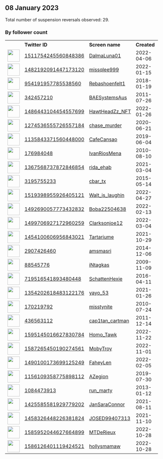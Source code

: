 
## 08 January 2023
Total number of suspension reversals observed: 29.

### By follower count
<table><tr><th></th><th align="left">Twitter ID</th><th align="left">Screen name</th>
<th align="left">Created</th><th align="left">Status</th><th align="left">Suspended</th><th align="left">Followers</th>
<tr><td><a href="https://pbs.twimg.com/profile_images/1511754962010882055/-uF1p1QR_normal.jpg"><img src="https://pbs.twimg.com/profile_images/1511754962010882055/-uF1p1QR_normal.jpg" width="40px" height="40px" align="center"/></a></td><td><a href="https://twitter.com/intent/user?user_id=1511754245560848386">1511754245560848386</a></td><td><a href="https://twitter.com/DalmaLuna01">DalmaLuna01</a></td><td>2022-04-06</td><td align="center"></td><td>2022-12-29</td><td>141234</td></tr>
<tr><td><a href="https://pbs.twimg.com/profile_images/1580785694540455936/QdimP3bZ_normal.jpg"><img src="https://pbs.twimg.com/profile_images/1580785694540455936/QdimP3bZ_normal.jpg" width="40px" height="40px" align="center"/></a></td><td><a href="https://twitter.com/intent/user?user_id=1482192091447173120">1482192091447173120</a></td><td><a href="https://twitter.com/missqlee999">missqlee999</a></td><td>2022-01-15</td><td align="center"></td><td>2022-11-28</td><td>140009</td></tr>
<tr><td><a href="https://pbs.twimg.com/profile_images/1091891108202901505/lMwdDXkj_normal.jpg"><img src="https://pbs.twimg.com/profile_images/1091891108202901505/lMwdDXkj_normal.jpg" width="40px" height="40px" align="center"/></a></td><td><a href="https://twitter.com/intent/user?user_id=954191957785538560">954191957785538560</a></td><td><a href="https://twitter.com/Rebashoenfelt1">Rebashoenfelt1</a></td><td>2018-01-19</td><td align="center"></td><td>2022-02-16</td><td>8073</td></tr>
<tr><td><a href="https://pbs.twimg.com/profile_images/1572500332252635136/wdGszT36_normal.jpg"><img src="https://pbs.twimg.com/profile_images/1572500332252635136/wdGszT36_normal.jpg" width="40px" height="40px" align="center"/></a></td><td><a href="https://twitter.com/intent/user?user_id=342457210">342457210</a></td><td><a href="https://twitter.com/BAESystemsAus">BAESystemsAus</a></td><td>2011-07-26</td><td align="center"></td><td>2022-12-19</td><td>5789</td></tr>
<tr><td><a href="https://pbs.twimg.com/profile_images/1611105507590242304/VNm7HWvI_normal.png"><img src="https://pbs.twimg.com/profile_images/1611105507590242304/VNm7HWvI_normal.png" width="40px" height="40px" align="center"/></a></td><td><a href="https://twitter.com/intent/user?user_id=1486443104454557699">1486443104454557699</a></td><td><a href="https://twitter.com/HawtHeadZz_NFT">HawtHeadZz_NFT</a></td><td>2022-01-26</td><td align="center"></td><td>2022-12-03</td><td>5359</td></tr>
<tr><td><a href="https://pbs.twimg.com/profile_images/1578513850608979968/ybSStFgL_normal.png"><img src="https://pbs.twimg.com/profile_images/1578513850608979968/ybSStFgL_normal.png" width="40px" height="40px" align="center"/></a></td><td><a href="https://twitter.com/intent/user?user_id=1274536555726557184">1274536555726557184</a></td><td><a href="https://twitter.com/chase_murder">chase_murder</a></td><td>2020-06-21</td><td align="center"></td><td>2022-11-12</td><td>4079</td></tr>
<tr><td><a href="https://pbs.twimg.com/profile_images/1610741739945328670/OHIr_m4E_normal.jpg"><img src="https://pbs.twimg.com/profile_images/1610741739945328670/OHIr_m4E_normal.jpg" width="40px" height="40px" align="center"/></a></td><td><a href="https://twitter.com/intent/user?user_id=1135843371560448000">1135843371560448000</a></td><td><a href="https://twitter.com/CafeCansao">CafeCansao</a></td><td>2019-06-04</td><td align="center"></td><td>2022-12-29</td><td>2434</td></tr>
<tr><td><a href="https://pbs.twimg.com/profile_images/1374045125156954112/QsaBMVuX_normal.jpg"><img src="https://pbs.twimg.com/profile_images/1374045125156954112/QsaBMVuX_normal.jpg" width="40px" height="40px" align="center"/></a></td><td><a href="https://twitter.com/intent/user?user_id=176984048">176984048</a></td><td><a href="https://twitter.com/IvanRiosMena">IvanRiosMena</a></td><td>2010-08-10</td><td align="center">🔒</td><td>2022-12-15</td><td>1100</td></tr>
<tr><td><a href="https://pbs.twimg.com/profile_images/1514367166216343567/bJG8QO88_normal.jpg"><img src="https://pbs.twimg.com/profile_images/1514367166216343567/bJG8QO88_normal.jpg" width="40px" height="40px" align="center"/></a></td><td><a href="https://twitter.com/intent/user?user_id=1367568737872846854">1367568737872846854</a></td><td><a href="https://twitter.com/rida_ehab">rida_ehab</a></td><td>2021-03-04</td><td align="center"></td><td>2022-12-23</td><td>756</td></tr>
<tr><td><a href="https://pbs.twimg.com/profile_images/1083623394103492608/raAsTgk2_normal.jpg"><img src="https://pbs.twimg.com/profile_images/1083623394103492608/raAsTgk2_normal.jpg" width="40px" height="40px" align="center"/></a></td><td><a href="https://twitter.com/intent/user?user_id=3195755233">3195755233</a></td><td><a href="https://twitter.com/cbar_tx">cbar_tx</a></td><td>2015-05-14</td><td align="center"></td><td>2022-12-30</td><td>658</td></tr>
<tr><td><a href="https://pbs.twimg.com/profile_images/1569668647257358337/gW-MYz78_normal.jpg"><img src="https://pbs.twimg.com/profile_images/1569668647257358337/gW-MYz78_normal.jpg" width="40px" height="40px" align="center"/></a></td><td><a href="https://twitter.com/intent/user?user_id=1519398955926405121">1519398955926405121</a></td><td><a href="https://twitter.com/Walt_is_laughin">Walt_is_laughin</a></td><td>2022-04-27</td><td align="center"></td><td>2023-01-06</td><td>328</td></tr>
<tr><td><a href="https://pbs.twimg.com/profile_images/1611868308294307840/x8IQY9JH_normal.jpg"><img src="https://pbs.twimg.com/profile_images/1611868308294307840/x8IQY9JH_normal.jpg" width="40px" height="40px" align="center"/></a></td><td><a href="https://twitter.com/intent/user?user_id=1492690057773432832">1492690057773432832</a></td><td><a href="https://twitter.com/Boba22504638">Boba22504638</a></td><td>2022-02-13</td><td align="center"></td><td>2022-11-11</td><td>305</td></tr>
<tr><td><a href="https://pbs.twimg.com/profile_images/1584908193288884228/PmoWu4ic_normal.jpg"><img src="https://pbs.twimg.com/profile_images/1584908193288884228/PmoWu4ic_normal.jpg" width="40px" height="40px" align="center"/></a></td><td><a href="https://twitter.com/intent/user?user_id=1499706927172960259">1499706927172960259</a></td><td><a href="https://twitter.com/Clarksonjoe12">Clarksonjoe12</a></td><td>2022-03-04</td><td align="center"></td><td>2022-11-12</td><td>297</td></tr>
<tr><td><a href="https://pbs.twimg.com/profile_images/1473372265693814794/Jn2yNH9n_normal.jpg"><img src="https://pbs.twimg.com/profile_images/1473372265693814794/Jn2yNH9n_normal.jpg" width="40px" height="40px" align="center"/></a></td><td><a href="https://twitter.com/intent/user?user_id=1454100606956843021">1454100606956843021</a></td><td><a href="https://twitter.com/Tartariume">Tartariume</a></td><td>2021-10-29</td><td align="center"></td><td>2022-12-18</td><td>273</td></tr>
<tr><td><a href="https://pbs.twimg.com/profile_images/1597395550432886787/1a_oZxVt_normal.jpg"><img src="https://pbs.twimg.com/profile_images/1597395550432886787/1a_oZxVt_normal.jpg" width="40px" height="40px" align="center"/></a></td><td><a href="https://twitter.com/intent/user?user_id=2907426460">2907426460</a></td><td><a href="https://twitter.com/amsmasri">amsmasri</a></td><td>2014-12-06</td><td align="center"></td><td>2022-12-03</td><td>184</td></tr>
<tr><td><a href="https://pbs.twimg.com/profile_images/603013896559960065/imYe87-b_normal.jpg"><img src="https://pbs.twimg.com/profile_images/603013896559960065/imYe87-b_normal.jpg" width="40px" height="40px" align="center"/></a></td><td><a href="https://twitter.com/intent/user?user_id=88545776">88545776</a></td><td><a href="https://twitter.com/iNtagkas">iNtagkas</a></td><td>2009-11-09</td><td align="center"></td><td>2022-12-30</td><td>125</td></tr>
<tr><td><a href="https://pbs.twimg.com/profile_images/1322051476873715718/hkEM_RJz_normal.jpg"><img src="https://pbs.twimg.com/profile_images/1322051476873715718/hkEM_RJz_normal.jpg" width="40px" height="40px" align="center"/></a></td><td><a href="https://twitter.com/intent/user?user_id=719516541893480448">719516541893480448</a></td><td><a href="https://twitter.com/SchattenHexie">SchattenHexie</a></td><td>2016-04-11</td><td align="center"></td><td>2022-12-27</td><td>125</td></tr>
<tr><td><a href="https://pbs.twimg.com/profile_images/1550279136043831298/EUldl6IS_normal.jpg"><img src="https://pbs.twimg.com/profile_images/1550279136043831298/EUldl6IS_normal.jpg" width="40px" height="40px" align="center"/></a></td><td><a href="https://twitter.com/intent/user?user_id=1354202618483122176">1354202618483122176</a></td><td><a href="https://twitter.com/yayo_53">yayo_53</a></td><td>2021-01-26</td><td align="center"></td><td>2022-12-14</td><td>100</td></tr>
<tr><td><a href="https://pbs.twimg.com/profile_images/1304657495/pictures_from_old_computer_531_normal.jpg"><img src="https://pbs.twimg.com/profile_images/1304657495/pictures_from_old_computer_531_normal.jpg" width="40px" height="40px" align="center"/></a></td><td><a href="https://twitter.com/intent/user?user_id=170219792">170219792</a></td><td><a href="https://twitter.com/misstynite">misstynite</a></td><td>2010-07-24</td><td align="center"></td><td>2023-01-02</td><td>92</td></tr>
<tr><td><a href="https://pbs.twimg.com/profile_images/1589576028413992960/6vR7qIle_normal.jpg"><img src="https://pbs.twimg.com/profile_images/1589576028413992960/6vR7qIle_normal.jpg" width="40px" height="40px" align="center"/></a></td><td><a href="https://twitter.com/intent/user?user_id=436563112">436563112</a></td><td><a href="https://twitter.com/cap1tan_cartman">cap1tan_cartman</a></td><td>2011-12-14</td><td align="center"></td><td>2022-12-09</td><td>53</td></tr>
<tr><td><a href="https://pbs.twimg.com/profile_images/1595147597920051200/Hx83vfqV_normal.jpg"><img src="https://pbs.twimg.com/profile_images/1595147597920051200/Hx83vfqV_normal.jpg" width="40px" height="40px" align="center"/></a></td><td><a href="https://twitter.com/intent/user?user_id=1595145016627830784">1595145016627830784</a></td><td><a href="https://twitter.com/Homo_Tawk">Homo_Tawk</a></td><td>2022-11-22</td><td align="center"></td><td>2023-01-06</td><td>51</td></tr>
<tr><td><a href="https://pbs.twimg.com/profile_images/1587265633414221825/hMS7Sqq2_normal.png"><img src="https://pbs.twimg.com/profile_images/1587265633414221825/hMS7Sqq2_normal.png" width="40px" height="40px" align="center"/></a></td><td><a href="https://twitter.com/intent/user?user_id=1587265450190274561">1587265450190274561</a></td><td><a href="https://twitter.com/MobyTroy">MobyTroy</a></td><td>2022-11-01</td><td align="center"></td><td>2022-12-17</td><td>34</td></tr>
<tr><td><a href="https://pbs.twimg.com/profile_images/1490100259703324672/D5ybgAbf_normal.png"><img src="https://pbs.twimg.com/profile_images/1490100259703324672/D5ybgAbf_normal.png" width="40px" height="40px" align="center"/></a></td><td><a href="https://twitter.com/intent/user?user_id=1490100173699125249">1490100173699125249</a></td><td><a href="https://twitter.com/FaheyLen">FaheyLen</a></td><td>2022-02-05</td><td align="center"></td><td>2023-01-02</td><td>26</td></tr>
<tr><td><a href="https://pbs.twimg.com/profile_images/1156110365324972032/KHBJz4GB_normal.jpg"><img src="https://pbs.twimg.com/profile_images/1156110365324972032/KHBJz4GB_normal.jpg" width="40px" height="40px" align="center"/></a></td><td><a href="https://twitter.com/intent/user?user_id=1156109358775898112">1156109358775898112</a></td><td><a href="https://twitter.com/AZegion">AZegion</a></td><td>2019-07-30</td><td align="center"></td><td>2022-12-26</td><td>12</td></tr>
<tr><td><a href="https://pbs.twimg.com/profile_images/1314339207595220994/h1P3yk5J_normal.jpg"><img src="https://pbs.twimg.com/profile_images/1314339207595220994/h1P3yk5J_normal.jpg" width="40px" height="40px" align="center"/></a></td><td><a href="https://twitter.com/intent/user?user_id=1084473913">1084473913</a></td><td><a href="https://twitter.com/run_marty">run_marty</a></td><td>2013-01-12</td><td align="center"></td><td></td><td>0</td></tr>
<tr><td><a href="https://abs.twimg.com/sticky/default_profile_images/default_profile_normal.png"><img src="https://abs.twimg.com/sticky/default_profile_images/default_profile_normal.png" width="40px" height="40px" align="center"/></a></td><td><a href="https://twitter.com/intent/user?user_id=1425585581929779202">1425585581929779202</a></td><td><a href="https://twitter.com/JanSaraConnor">JanSaraConnor</a></td><td>2021-08-11</td><td align="center"></td><td>2022-09-23</td><td>0</td></tr>
<tr><td><a href="https://pbs.twimg.com/profile_images/1458326605022076934/asUE-s-I_normal.png"><img src="https://pbs.twimg.com/profile_images/1458326605022076934/asUE-s-I_normal.png" width="40px" height="40px" align="center"/></a></td><td><a href="https://twitter.com/intent/user?user_id=1458326448226381824">1458326448226381824</a></td><td><a href="https://twitter.com/JOSED99407313">JOSED99407313</a></td><td>2021-11-10</td><td align="center"></td><td>2022-10-20</td><td>0</td></tr>
<tr><td><a href="https://abs.twimg.com/sticky/default_profile_images/default_profile_normal.png"><img src="https://abs.twimg.com/sticky/default_profile_images/default_profile_normal.png" width="40px" height="40px" align="center"/></a></td><td><a href="https://twitter.com/intent/user?user_id=1585952044627664899">1585952044627664899</a></td><td><a href="https://twitter.com/MTDeRieux">MTDeRieux</a></td><td>2022-10-28</td><td align="center">🔒</td><td>2022-12-23</td><td>0</td></tr>
<tr><td><a href="https://pbs.twimg.com/profile_images/1586126621244809217/cCWeXr1g_normal.jpg"><img src="https://pbs.twimg.com/profile_images/1586126621244809217/cCWeXr1g_normal.jpg" width="40px" height="40px" align="center"/></a></td><td><a href="https://twitter.com/intent/user?user_id=1586126401119424521">1586126401119424521</a></td><td><a href="https://twitter.com/hollysmamaw">hollysmamaw</a></td><td>2022-10-28</td><td align="center"></td><td>2022-12-29</td><td>0</td></tr>
</table>
